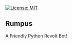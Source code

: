 [![License: MIT](https://img.shields.io/badge/License-MIT-blue.svg)](https://opensource.org/license/mit)

## Rumpus

A Friendly Python Revolt Bot!
